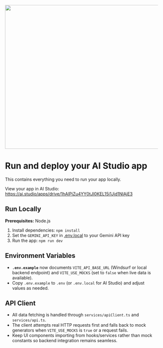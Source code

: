 <div align="center">
<img width="1200" height="475" alt="GHBanner" src="https://github.com/user-attachments/assets/0aa67016-6eaf-458a-adb2-6e31a0763ed6" />
</div>

# Run and deploy your AI Studio app

This contains everything you need to run your app locally.

View your app in AI Studio: https://ai.studio/apps/drive/1hAlPiZu4YY0tJl0KEL15i1Jjd1NlAjE3

## Run Locally

**Prerequisites:**  Node.js


1. Install dependencies:
   `npm install`
2. Set the `GEMINI_API_KEY` in [.env.local](.env.local) to your Gemini API key
3. Run the app:
   `npm run dev`

## Environment Variables

- **`.env.example`** now documents `VITE_API_BASE_URL` (Windsurf or local backend endpoint) and `VITE_USE_MOCKS` (set to `false` when live data is available).
- Copy `.env.example` to `.env` (or `.env.local` for AI Studio) and adjust values as needed.

## API Client

- All data fetching is handled through `services/apiClient.ts` and `services/api.ts`.
- The client attempts real HTTP requests first and falls back to mock generators when `VITE_USE_MOCKS` is `true` or a request fails.
- Keep UI components importing from hooks/services rather than mock constants so backend integration remains seamless.
